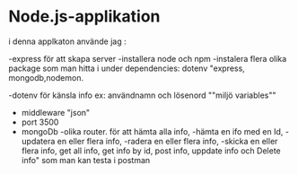 # Node.js-applikation


i denna applkaton använde jag :


-express för att skapa server
-installera node och npm 
-instalera flera olika package som man hitta i under dependencies: dotenv
"express, mongodb,nodemon.

-dotenv för känsla info ex: användnamn och lösenord ""miljö variables""
- middleware "json"
- port 3500 
- mongoDb
-olika router.
 för att hämta alla info, 
-hämta en ifo med en Id, 
-updatera en eller flera info,
-radera en eller flera info,
-skicka en eller flera info,
get all info, get info by id, post info, uppdate info och Delete info" som man kan testa i postman 
